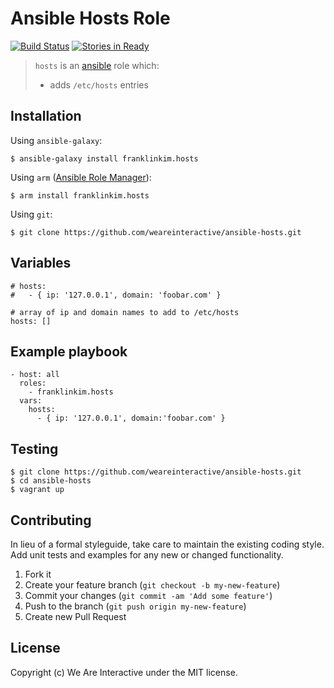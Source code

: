 # Ansible Hosts Role

[![Build Status](https://travis-ci.org/weareinteractive/ansible-hosts.png?branch=master)](https://travis-ci.org/weareinteractive/ansible-hosts)
[![Stories in Ready](https://badge.waffle.io/weareinteractive/ansible-hosts.svg?label=ready&title=Ready)](http://waffle.io/weareinteractive/ansible-hosts)

> `hosts` is an [ansible](http://www.ansible.com) role which: 
> 
> * adds `/etc/hosts` entries

## Installation

Using `ansible-galaxy`:

```
$ ansible-galaxy install franklinkim.hosts
```

Using `arm` ([Ansible Role Manager](https://github.com/mirskytech/ansible-role-manager/)):

```
$ arm install franklinkim.hosts
```

Using `git`:

```
$ git clone https://github.com/weareinteractive/ansible-hosts.git
```

## Variables

```
# hosts:
#   - { ip: '127.0.0.1', domain: 'foobar.com' }

# array of ip and domain names to add to /etc/hosts
hosts: []
```

## Example playbook

```
- host: all
  roles: 
    - franklinkim.hosts
  vars:
    hosts:
      - { ip: '127.0.0.1', domain:'foobar.com' }
```

## Testing

```
$ git clone https://github.com/weareinteractive/ansible-hosts.git
$ cd ansible-hosts
$ vagrant up
```

## Contributing
In lieu of a formal styleguide, take care to maintain the existing coding style. Add unit tests and examples for any new or changed functionality.

1. Fork it
2. Create your feature branch (`git checkout -b my-new-feature`)
3. Commit your changes (`git commit -am 'Add some feature'`)
4. Push to the branch (`git push origin my-new-feature`)
5. Create new Pull Request

## License
Copyright (c) We Are Interactive under the MIT license.
